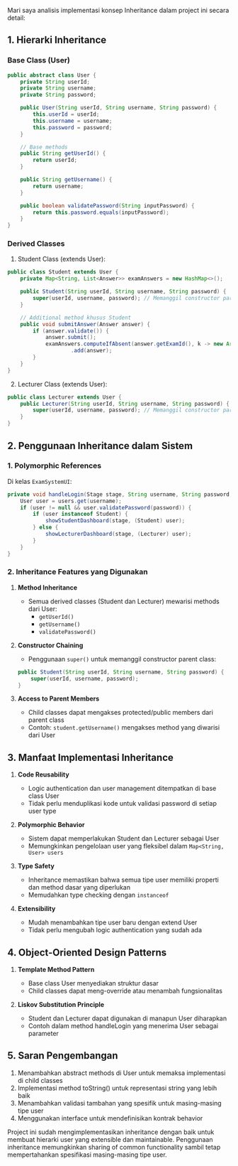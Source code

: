 Mari saya analisis implementasi konsep Inheritance dalam project ini secara detail:

## 1. Hierarki Inheritance

### Base Class (User)
```java
public abstract class User {
    private String userId;
    private String username;
    private String password;

    public User(String userId, String username, String password) {
        this.userId = userId;
        this.username = username;
        this.password = password;
    }

    // Base methods
    public String getUserId() {
        return userId;
    }

    public String getUsername() {
        return username;
    }

    public boolean validatePassword(String inputPassword) {
        return this.password.equals(inputPassword);
    }
}
```

### Derived Classes

1. Student Class (extends User):
```java
public class Student extends User {
    private Map<String, List<Answer>> examAnswers = new HashMap<>();

    public Student(String userId, String username, String password) {
        super(userId, username, password); // Memanggil constructor parent
    }

    // Additional method khusus Student
    public void submitAnswer(Answer answer) {
        if (answer.validate()) {
            answer.submit();
            examAnswers.computeIfAbsent(answer.getExamId(), k -> new ArrayList<>())
                    .add(answer);
        }
    }
}
```

2. Lecturer Class (extends User):
```java
public class Lecturer extends User {
    public Lecturer(String userId, String username, String password) {
        super(userId, username, password); // Memanggil constructor parent
    }
}
```

## 2. Penggunaan Inheritance dalam Sistem

### 1. Polymorphic References
Di kelas `ExamSystemUI`:
```java
private void handleLogin(Stage stage, String username, String password, Label statusLabel) {
    User user = users.get(username);
    if (user != null && user.validatePassword(password)) {
        if (user instanceof Student) {
            showStudentDashboard(stage, (Student) user);
        } else {
            showLecturerDashboard(stage, (Lecturer) user);
        }
    }
}
```

### 2. Inheritance Features yang Digunakan

1. **Method Inheritance**
    - Semua derived classes (Student dan Lecturer) mewarisi methods dari User:
        - `getUserId()`
        - `getUsername()`
        - `validatePassword()`

2. **Constructor Chaining**
    - Penggunaan `super()` untuk memanggil constructor parent class:
   ```java
   public Student(String userId, String username, String password) {
       super(userId, username, password);
   }
   ```

3. **Access to Parent Members**
    - Child classes dapat mengakses protected/public members dari parent class
    - Contoh: `student.getUsername()` mengakses method yang diwarisi dari User

## 3. Manfaat Implementasi Inheritance

1. **Code Reusability**
    - Logic authentication dan user management ditempatkan di base class User
    - Tidak perlu menduplikasi kode untuk validasi password di setiap user type

2. **Polymorphic Behavior**
    - Sistem dapat memperlakukan Student dan Lecturer sebagai User
    - Memungkinkan pengelolaan user yang fleksibel dalam `Map<String, User> users`

3. **Type Safety**
    - Inheritance memastikan bahwa semua tipe user memiliki properti dan method dasar yang diperlukan
    - Memudahkan type checking dengan `instanceof`

4. **Extensibility**
    - Mudah menambahkan tipe user baru dengan extend User
    - Tidak perlu mengubah logic authentication yang sudah ada

## 4. Object-Oriented Design Patterns

1. **Template Method Pattern**
    - Base class User menyediakan struktur dasar
    - Child classes dapat meng-override atau menambah fungsionalitas

2. **Liskov Substitution Principle**
    - Student dan Lecturer dapat digunakan di manapun User diharapkan
    - Contoh dalam method handleLogin yang menerima User sebagai parameter

## 5. Saran Pengembangan

1. Menambahkan abstract methods di User untuk memaksa implementasi di child classes
2. Implementasi method toString() untuk representasi string yang lebih baik
3. Menambahkan validasi tambahan yang spesifik untuk masing-masing tipe user
4. Menggunakan interface untuk mendefinisikan kontrak behavior

Project ini sudah mengimplementasikan inheritance dengan baik untuk membuat hierarki user yang extensible dan maintainable. Penggunaan inheritance memungkinkan sharing of common functionality sambil tetap mempertahankan spesifikasi masing-masing tipe user.